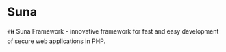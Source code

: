 # Suna

👪 Suna Framework - innovative framework for fast and easy development of secure web applications in PHP.